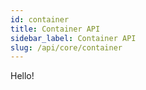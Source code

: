```yaml
---
id: container
title: Container API
sidebar_label: Container API
slug: /api/core/container
---
```


Hello!